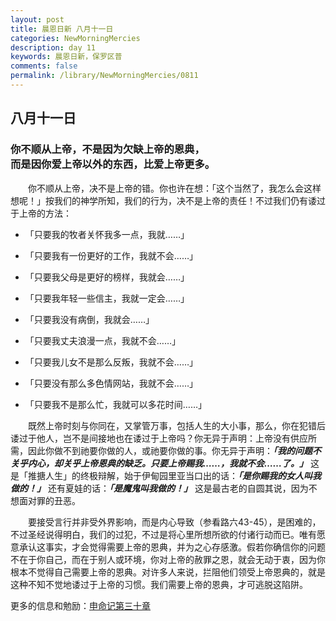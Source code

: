 ```yaml
---
layout: post
title: 晨恩日新 八月十一日
categories: NewMorningMercies
description: day 11
keywords: 晨恩日新，保罗区普
comments: false
permalink: /library/NewMorningMercies/0811
---
```


## 八月十一日

### 你不顺从上帝，不是因为欠缺上帝的恩典， <br> 而是因你爱上帝以外的东西，比爱上帝更多。

&emsp;&emsp;你不顺从上帝，决不是上帝的错。你也许在想：「这个当然了，我怎么会这样想呢！」按我们的神学所知，我们的行为，决不是上帝的责任！不过我们仍有诿过于上帝的方法：

* 「只要我的牧者关怀我多一点，我就……」

* 「只要我有一份更好的工作，我就不会……」

* 「只要我父母是更好的榜样，我就会……」

* 「只要我年轻一些信主，我就一定会……」

* 「只要我没有病倒，我就会……」

* 「只要我丈夫浪漫一点，我就不会……」

* 「只要我儿女不是那么反叛，我就不会……」

* 「只要没有那么多色情网站，我就不会……」

* 「只要我不是那么忙，我就可以多花时间……」

&emsp;&emsp;既然上帝时刻与你同在，又掌管万事，包括人生的大小事，那么，你在犯错后诿过于他人，岂不是间接地也在诿过于上帝吗？你无异于声明：上帝没有供应所需，因此你做不到祂要你做的人，或祂要你做的事。你无异于声明：***「我的问题不关乎内心，却关乎上帝恩典的缺乏。只要上帝赐我……，我就不会……了。」*** 这是「推搪人生」的终极辩解，始于伊甸园里亚当口出的话：***「是你赐我的女人叫我做的！」*** 还有夏娃的话：***「是魔鬼叫我做的！」*** 这是最古老的自圆其说，因为不想面对罪的丑恶。

&emsp;&emsp;要接受言行并非受外界影响，而是内心导致（参看路六43-45），是困难的，不过圣经说得明白，我们的过犯，不过是将心里所想所欲的付诸行动而已。唯有愿意承认这事实，才会觉得需要上帝的恩典，并为之心存感激。假若你确信你的问题不在于你自己，而在于别人或环境，你对上帝的赦罪之恩，就会无动于衷，因为你根本不觉得自己需要上帝的恩典。对许多人来说，拦阻他们领受上帝恩典的，就是这种不知不觉地诿过于上帝的习惯。我们需要上帝的恩典，才可逃脱这陷阱。

更多的信息和勉励：[申命记第三十章]()
